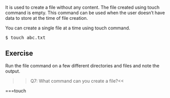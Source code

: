 It is used to create a file without any content. The file created using touch command is empty. This command can be used when the user doesn’t have data to store at the time of file creation.

 You can create a single file at a time using touch command.


 <pre>$ touch abc.txt</pre>

## Exercise

Run the file command on a few different directories and files and note the output.

>>Q7: What command can you create a file?<<

===touch
